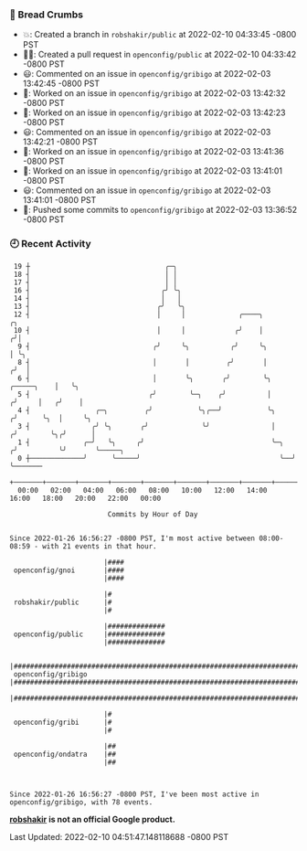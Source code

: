 ### 🍞 Bread Crumbs

 * 💥: Created a branch in `robshakir/public` at 2022-02-10 04:33:45 -0800 PST
 * ✍🏼: Created a pull request in `openconfig/public` at 2022-02-10 04:33:42 -0800 PST
 * 😃: Commented on an issue in `openconfig/gribigo` at 2022-02-03 13:42:45 -0800 PST
 * 👀: Worked on an issue in `openconfig/gribigo` at 2022-02-03 13:42:32 -0800 PST
 * 👀: Worked on an issue in `openconfig/gribigo` at 2022-02-03 13:42:23 -0800 PST
 * 😃: Commented on an issue in `openconfig/gribigo` at 2022-02-03 13:42:21 -0800 PST
 * 👀: Worked on an issue in `openconfig/gribigo` at 2022-02-03 13:41:36 -0800 PST
 * 👀: Worked on an issue in `openconfig/gribigo` at 2022-02-03 13:41:01 -0800 PST
 * 😃: Commented on an issue in `openconfig/gribigo` at 2022-02-03 13:41:01 -0800 PST
 * 🚢: Pushed some commits to `openconfig/gribigo` at 2022-02-03 13:36:52 -0800 PST

### 🕘 Recent Activity
```
 19 ┼                                 ╭─╮
 18 ┤                                 │ │
 17 ┤                                 │ │
 16 ┤                                ╭╯ ╰╮
 14 ┤                                │   │
 13 ┤                               ╭╯   ╰╮
 12 ┤                               │     │             ╭────╮                        ╭╮
 10 ┤                               │     │            ╭╯    │                       ╭╯│
  9 ┤                              ╭╯     ╰╮          ╭╯     ╰╮                      │ ╰╮
  8 ┤                              │       │         ╭╯       │                     ╭╯  │
  6 ┤                              │       ╰╮       ╭╯        ╰╮         ╭─────╮    │   ╰╮
  5 ┤                             ╭╯        ╰─╮    ╭╯          │        ╭╯     │   ╭╯    │
  4 ┤                ╭─╮         ╭╯           ╰╮╭──╯           ╰╮      ╭╯      ╰╮  │     ╰╮
  3 ┤               ╭╯ ╰╮       ╭╯             ╰╯               │     ╭╯        ╰╮╭╯      │
  1 ┤             ╭─╯   ╰╮     ╭╯                               ╰─╮  ╭╯          ╰╯       ╰─────╮
  0 ┼─────────────╯      ╰─────╯                                  ╰──╯                          ╰───────
    +───────+───────+───────+───────+───────+───────+───────+───────+───────+───────+───────+───────+────
  00:00   02:00   04:00   06:00   08:00   10:00   12:00   14:00   16:00   18:00   20:00   22:00   00:00   

						Commits by Hour of Day


Since 2022-01-26 16:56:27 -0800 PST, I'm most active between 08:00-08:59 - with 21 events in that hour.

```



```
                       |####
 openconfig/gnoi       |####
                       |####

                       |#
 robshakir/public      |#
                       |#

                       |##############
 openconfig/public     |##############
                       |##############

                       |##############################################################################
 openconfig/gribigo    |##############################################################################
                       |##############################################################################

                       |#
 openconfig/gribi      |#
                       |#

                       |##
 openconfig/ondatra    |##
                       |##



Since 2022-01-26 16:56:27 -0800 PST, I've been most active in openconfig/gribigo, with 78 events.

```
**[robshakir](mailto:robjs@google.com) is not an official Google product.**  


Last Updated: 2022-02-10 04:51:47.148118688 -0800 PST
